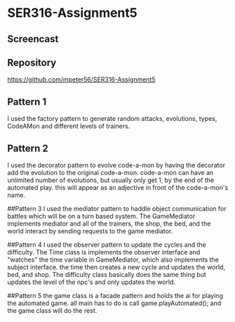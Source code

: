 # SER316-Assignment5

## Screencast

## Repository
https://github.com/mpeter56/SER316-Assignment5

## Pattern 1
I used the factory pattern to generate random attacks, evolutions, types, CodeAMon and different 
levels of trainers.

## Pattern 2
I used the decorator pattern to evolve code-a-mon by having the decorator add the evolution to
the original code-a-mon. code-a-mon can have an unlimited number of evolutions, but usually only
get 1, by the end of the automated play. this will appear as an adjective in front of the 
code-a-mon's name.

##Pattern 3
I used the mediator pattern to haddle object communication for battles which will be on a turn
based system. The GameMediator implements mediator and all of the trainers, the shop, the bed, and 
the world interact by sending requests to the game mediator.

##Pattern 4
I used the observer pattern to update the cycles and the difficulty. The Time class is implements
the observer interface and "watches" the time variable in GameMediator, which also implements the
subject interface. the time then creates a new cycle and updates the world, bed, and shop.
The difficulty class basically does the same thing but updates the level of the npc's and only
updates the world.

##Pattern 5
the game class is a facade pattern and holds the ai for playing the automated game. all main has to 
do is call game.playAutomated(); and the game class will do the rest.